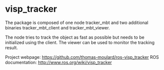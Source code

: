 visp_tracker
============

The package is composed of one node tracker_mbt and two additional
binaries tracker_mbt_client and tracker_mbt_viewer.

The node tries to track the object as fast as possible but needs to be
initialized using the client. The viewer can be used to monitor the
tracking result.

Project webpage: https://github.com/thomas-moulard/ros-visp_tracker
ROS documentation: http://www.ros.org/wiki/visp_tracker
